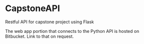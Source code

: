 # CapstoneAPI
Restful API for capstone project using Flask


The web app portion that connects to the Python API is hosted on Bitbucket. Link to that on request.
